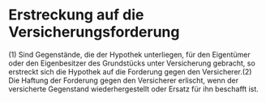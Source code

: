 # Erstreckung auf die Versicherungsforderung

(1) Sind Gegenstände, die der Hypothek unterliegen, für den Eigentümer oder den Eigenbesitzer des Grundstücks unter Versicherung gebracht, so erstreckt sich die Hypothek auf die Forderung gegen den Versicherer.(2) Die Haftung der Forderung gegen den Versicherer erlischt, wenn der versicherte Gegenstand wiederhergestellt oder Ersatz für ihn beschafft ist. 

